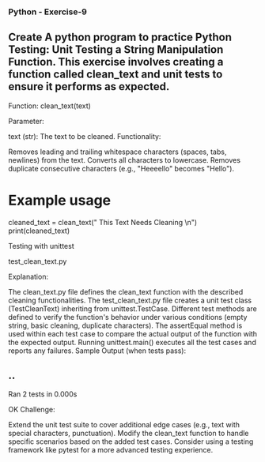### Python - Exercise-9  

## Create A python program to practice  Python Testing: Unit Testing a String Manipulation Function. This exercise involves creating a function called clean_text and unit tests to ensure it performs as expected.

Function: clean_text(text)

Parameter:

text (str): The text to be cleaned.
Functionality:

Removes leading and trailing whitespace characters (spaces, tabs, newlines) from the text.
Converts all characters to lowercase.
Removes duplicate consecutive characters (e.g., "Heeeello" becomes "Hello").



# Example usage
cleaned_text = clean_text("   This  Text  Needs  Cleaning  \n")
print(cleaned_text)

Testing with unittest

test_clean_text.py

Explanation:

The clean_text.py file defines the clean_text function with the described cleaning functionalities.
The test_clean_text.py file creates a unit test class (TestCleanText) inheriting from unittest.TestCase.
Different test methods are defined to verify the function's behavior under various conditions (empty string, basic cleaning, duplicate characters).
The assertEqual method is used within each test case to compare the actual output of the function with the expected output.
Running unittest.main() executes all the test cases and reports any failures.
Sample Output (when tests pass):

..
----------------------------------------------------------------------
Ran 2 tests in 0.000s

OK
Challenge:

Extend the unit test suite to cover additional edge cases (e.g., text with special characters, punctuation).
Modify the clean_text function to handle specific scenarios based on the added test cases.
Consider using a testing framework like pytest for a more advanced testing experience.